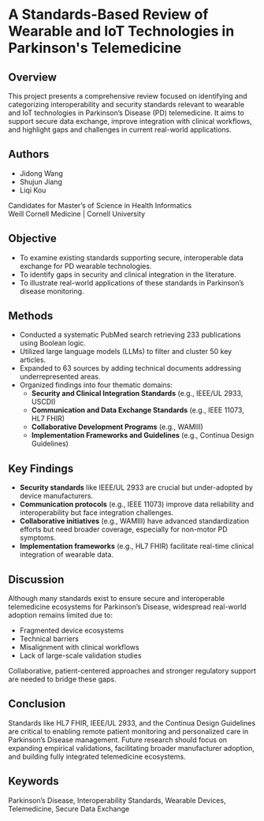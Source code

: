 # A Standards-Based Review of Wearable and IoT Technologies in Parkinson's Telemedicine

## Overview
This project presents a comprehensive review focused on identifying and categorizing interoperability and security standards relevant to wearable and IoT technologies in Parkinson’s Disease (PD) telemedicine. It aims to support secure data exchange, improve integration with clinical workflows, and highlight gaps and challenges in current real-world applications.

## Authors
- Jidong Wang  
- Shujun Jiang  
- Liqi Kou  

Candidates for Master’s of Science in Health Informatics  
Weill Cornell Medicine | Cornell University

## Objective
- To examine existing standards supporting secure, interoperable data exchange for PD wearable technologies.  
- To identify gaps in security and clinical integration in the literature.  
- To illustrate real-world applications of these standards in Parkinson’s disease monitoring.

## Methods
- Conducted a systematic PubMed search retrieving 233 publications using Boolean logic.  
- Utilized large language models (LLMs) to filter and cluster 50 key articles.  
- Expanded to 63 sources by adding technical documents addressing underrepresented areas.  
- Organized findings into four thematic domains:  
  - **Security and Clinical Integration Standards** (e.g., IEEE/UL 2933, USCDI)  
  - **Communication and Data Exchange Standards** (e.g., IEEE 11073, HL7 FHIR)  
  - **Collaborative Development Programs** (e.g., WAMIII)  
  - **Implementation Frameworks and Guidelines** (e.g., Continua Design Guidelines)

## Key Findings
- **Security standards** like IEEE/UL 2933 are crucial but under-adopted by device manufacturers.  
- **Communication protocols** (e.g., IEEE 11073) improve data reliability and interoperability but face integration challenges.  
- **Collaborative initiatives** (e.g., WAMIII) have advanced standardization efforts but need broader coverage, especially for non-motor PD symptoms.  
- **Implementation frameworks** (e.g., HL7 FHIR) facilitate real-time clinical integration of wearable data.

## Discussion
Although many standards exist to ensure secure and interoperable telemedicine ecosystems for Parkinson’s Disease, widespread real-world adoption remains limited due to:  
- Fragmented device ecosystems  
- Technical barriers  
- Misalignment with clinical workflows  
- Lack of large-scale validation studies

Collaborative, patient-centered approaches and stronger regulatory support are needed to bridge these gaps.

## Conclusion
Standards like HL7 FHIR, IEEE/UL 2933, and the Continua Design Guidelines are critical to enabling remote patient monitoring and personalized care in Parkinson’s Disease management. Future research should focus on expanding empirical validations, facilitating broader manufacturer adoption, and building fully integrated telemedicine ecosystems.

## Keywords
Parkinson’s Disease, Interoperability Standards, Wearable Devices, Telemedicine, Secure Data Exchange

